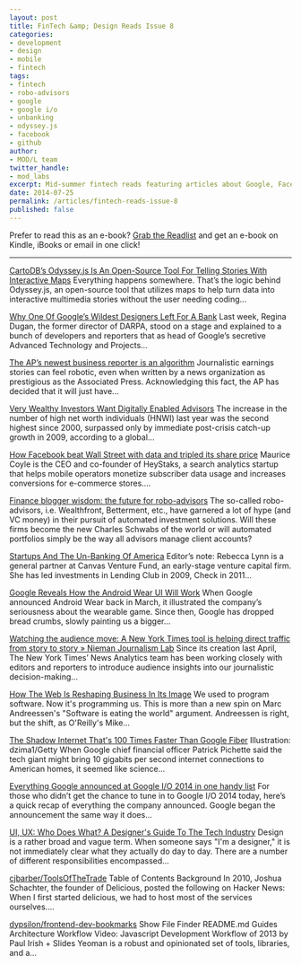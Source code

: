 ```yaml
---
layout: post
title: FinTech &amp; Design Reads Issue 8
categories: 
- development
- design
- mobile
- fintech
tags: 
- fintech
- robo-advisors
- google
- google i/o
- unbanking
- odyssey.js
- facebook
- github
author: 
- MOD/L team
twitter_handle:
- mod_labs
excerpt: Mid-summer fintech reads featuring articles about Google, Facebook, robo-advisors, and some new open source tools of the trade.
date: 2014-07-25
permalink: /articles/fintech-reads-issue-8
published: false
---
```


Prefer to read this as an e-book? [Grab the Readlist](http://readlists.com/d84f20c5) and get an e-book on Kindle, iBooks or email in one click!

-----

[CartoDB’s Odyssey.js Is An Open-Source Tool For Telling Stories With Interactive Maps](http://techcrunch.com/2014/07/08/cartodbs-odyssey-js-is-an-open-source-tool-for-telling-stories-with-interactive-maps/) Everything happens somewhere. That&#x2019;s the logic behind Odyssey.js, an open-source tool that utilizes maps to help turn data into interactive multimedia stories without the user needing coding...

[Why One Of Google’s Wildest Designers Left For A Bank](http://www.fastcodesign.com/3032630/why-one-of-googles-wildest-designers-left-for-a-bank) Last week, Regina Dugan, the former director of DARPA, stood on a stage and explained to a bunch of developers and reporters that as head of Google&#x2019;s secretive Advanced Technology and Projects...

[The AP’s newest business reporter is an algorithm](http://qz.com/228218/the-aps-newest-business-reporter-is-an-algorithm/) Journalistic earnings stories can feel robotic, even when written by a news organization as prestigious as the Associated Press. Acknowledging this fact, the AP has decided that it will just have...

[Very Wealthy Investors Want Digitally Enabled Advisors](http://www.forbes.com/sites/tomgroenfeldt/2014/06/19/very-wealthy-investors-want-digitally-enabled-advisors/) The increase in the number of high net worth individuals (HNWI) last year was the second highest since 2000, surpassed only by immediate post-crisis catch-up growth in 2009, according to a global...

[How Facebook beat Wall Street with data and tripled its share price](http://thenextweb.com/socialmedia/2014/07/21/facebook-beat-wall-street-data-tripled-share-price/) Maurice Coyle is the CEO and co-founder of HeyStaks,&#xA0;a search analytics startup that helps mobile operators monetize subscriber data usage and increases conversions for e-commerce stores....

[Finance blogger wisdom: the future for robo-advisors](http://abnormalreturns.com/finance-blogger-wisdom-future-robo-advisors/) The so-called robo-advisors, i.e. Wealthfront, Betterment, etc., have garnered a lot of hype (and VC money) in their pursuit of automated investment solutions. Will these firms become the new Charles Schwabs of the world or will automated portfolios simply be the way all advisors manage client accounts?

[Startups And The Un-Banking Of America](http://techcrunch.com/2014/06/29/startups-and-the-un-banking-of-america/) Editor&#x2019;s note:&#xA0;Rebecca&#xA0;Lynn is a general partner at&#xA0;Canvas Venture Fund, an early-stage venture capital firm. She has led&#xA0;investments in Lending Club in 2009, Check in 2011...

[Google Reveals How the Android Wear UI Will Work](http://www.wired.com/2014/06/google-reveals-more-android-wear-details/) When Google announced Android Wear back in March, it illustrated the company&#x2019;s seriousness about the wearable game. Since then, Google has dropped bread crumbs, slowly painting us a bigger...

[Watching the audience move: A New York Times tool is helping direct traffic from story to story » Nieman Journalism Lab](http://www.niemanlab.org/2014/05/watching-the-audience-move-a-new-york-times-tool-is-helping-direct-traffic-from-story-to-story/) Since its creation last April, The New York Times&#x2019; News Analytics team has been working closely with editors and reporters to introduce audience insights into our journalistic decision-making...

[How The Web Is Reshaping Business In Its Image](http://readwrite.com/2014/06/06/software-eating-world-devops-web-reshapes-business) We used to program software. Now it's programming us. This is more than a new spin on Marc Andreessen's "Software is eating the world" argument. Andreessen is right, but the shift, as O'Reilly's Mike...

[The Shadow Internet That's 100 Times Faster Than Google Fiber](http://www.wired.com/2014/06/esnet/) Illustration: dzima1/Getty When Google chief financial officer Patrick Pichette said the tech giant might bring 10 gigabits per second internet connections to American homes, it seemed like science...

[Everything Google announced at Google I/O 2014 in one handy list](http://thenextweb.com/google/2014/06/25/everything-google-announced-google-io-2014/) For those who didn&#x2019;t get the chance to tune in to Google I/O 2014 today, here&#x2019;s a quick recap of everything the company announced. Google began the announcement the same way it does...

[UI, UX: Who Does What? A Designer's Guide To The Tech Industry](http://www.fastcodesign.com/3032719/ui-ux-who-does-what-a-designers-guide-to-the-tech-industry) Design is a rather broad and vague term. When someone says "I'm a designer," it is not immediately clear what they actually do day to day. There are a number of different responsibilities encompassed...

[cjbarber/ToolsOfTheTrade](https://github.com/cjbarber/ToolsOfTheTrade) Table of Contents Background In 2010, Joshua Schachter, the founder of Delicious, posted the following on Hacker News: When I first started delicious, we had to host most of the services ourselves....

[dypsilon/frontend-dev-bookmarks](https://github.com/dypsilon/frontend-dev-bookmarks) Show File Finder README.md Guides Architecture Workflow Video: Javascript Development Workflow of 2013 by Paul Irish + Slides Yeoman is a robust and opinionated set of tools, libraries, and a...
